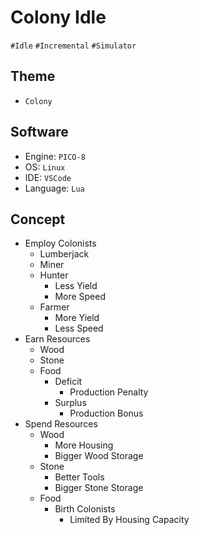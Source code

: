 # Colony Idle
`#Idle`
`#Incremental`
`#Simulator`
## Theme
- `Colony`
## Software
- Engine: `PICO-8`
- OS: `Linux`
- IDE: `VSCode`
- Language: `Lua`
## Concept
- Employ Colonists
	- Lumberjack
	- Miner
	- Hunter
		- Less Yield
		- More Speed
	- Farmer
		- More Yield
		- Less Speed
- Earn Resources
	- Wood
	- Stone
	- Food
		- Deficit
			- Production Penalty
		- Surplus
			- Production Bonus
- Spend Resources
	- Wood
		- More Housing
		- Bigger Wood Storage
	- Stone
		- Better Tools
		- Bigger Stone Storage
	- Food
		- Birth Colonists
			- Limited By Housing Capacity